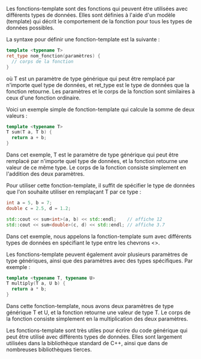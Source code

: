 Les fonctions-template sont des fonctions qui peuvent être utilisées avec différents types de données. Elles sont définies à l'aide d'un modèle (template) qui décrit le comportement de la fonction pour tous les types de données possibles.

La syntaxe pour définir une fonction-template est la suivante :

```cpp
template <typename T>
ret_type nom_fonction(paramètres) {
  // corps de la fonction
}
```

où T est un paramètre de type générique qui peut être remplacé par n'importe quel type de données, et ret_type est le type de données que la fonction retourne. Les paramètres et le corps de la fonction sont similaires à ceux d'une fonction ordinaire.

Voici un exemple simple de fonction-template qui calcule la somme de deux valeurs :

```cpp
template <typename T>
T sum(T a, T b) {
  return a + b;
}
```

Dans cet exemple, T est le paramètre de type générique qui peut être remplacé par n'importe quel type de données, et la fonction retourne une valeur de ce même type. Le corps de la fonction consiste simplement en l'addition des deux paramètres.

Pour utiliser cette fonction-template, il suffit de spécifier le type de données que l'on souhaite utiliser en remplaçant T par ce type :

```cpp
int a = 5, b = 7;
double c = 2.5, d = 1.2;

std::cout << sum<int>(a, b) << std::endl;    // affiche 12
std::cout << sum<double>(c, d) << std::endl; // affiche 3.7
```

Dans cet exemple, nous appelons la fonction-template sum avec différents types de données en spécifiant le type entre les chevrons <>.

Les fonctions-template peuvent également avoir plusieurs paramètres de type génériques, ainsi que des paramètres avec des types spécifiques. Par exemple :

```cpp
template <typename T, typename U>
T multiply(T a, U b) {
  return a * b;
}
```

Dans cette fonction-template, nous avons deux paramètres de type générique T et U, et la fonction retourne une valeur de type T. Le corps de la fonction consiste simplement en la multiplication des deux paramètres.

Les fonctions-template sont très utiles pour écrire du code générique qui peut être utilisé avec différents types de données. Elles sont largement utilisées dans la bibliothèque standard de C++, ainsi que dans de nombreuses bibliothèques tierces.